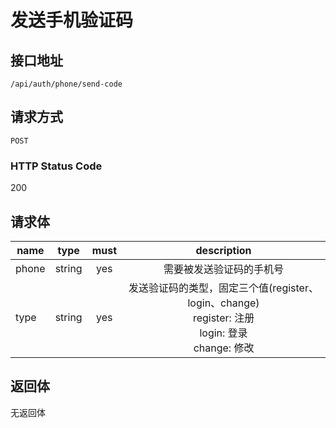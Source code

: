 # 发送手机验证码

## 接口地址

`/api/auth/phone/send-code`

## 请求方式

`POST`

### HTTP Status Code

200

## 请求体

| name     | type     | must     | description |
|----------|:--------:|:--------:|:--------:|
| phone    | string   | yes      | 需要被发送验证码的手机号 |
| type     | string   | yes      | 发送验证码的类型，固定三个值(register、login、change) <br /> register: 注册 <br /> login: 登录 <br /> change: 修改 |

## 返回体

无返回体